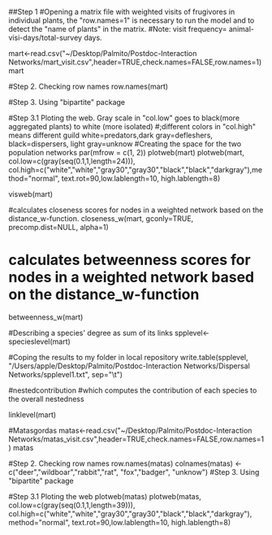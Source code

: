 ##Step 1
#Opening a matrix file with weighted visits of frugivores in individual plants, the "row.names=1" is necessary to run the model and to detect the "name of plants" in the matrix. 
#Note: visit frequency= animal-visi-days/total-survey days.

mart<-read.csv("~/Desktop/Palmito/Postdoc-Interaction Networks/mart_visit.csv",header=TRUE,check.names=FALSE,row.names=1)
mart

#Step 2. Checking row names
row.names(mart)

#Step 3. Using "bipartite" package 

#Step 3.1 Ploting the web. Gray scale in "col.low" goes to black(more aggregated plants) to white (more isolated) 
#;different colors in "col.high" means different guild white=predators,dark gray=defleshers, black=dispersers, light gray=unknow
#Creating the space for the two population networks
par(mfrow = c(1, 2))
plotweb(mart)
plotweb(mart, col.low=c(gray(seq(0.1,1,length=24))), col.high=c("white","white","gray30","gray30","black","black","darkgray"),method="normal", 
        text.rot=90,low.lablength=10, high.lablength=8)


visweb(mart)


#calculates closeness scores for nodes in a weighted network based on the distance_w-function.
closeness_w(mart, gconly=TRUE, precomp.dist=NULL, alpha=1)

# calculates betweenness scores for nodes in a weighted network based on the distance_w-function
betweenness_w(mart)

#Describing a species' degree as sum of its links
spplevel<-specieslevel(mart)

#Coping the results to my folder in local repository
write.table(spplevel, "/Users/apple/Desktop/Palmito/Postdoc-Interaction Networks/Dispersal Networks/spplevel1.txt", sep="\t")

#nestedcontribution
#which computes the contribution of each species to the overall nestedness

linklevel(mart)

#Matasgordas
matas<-read.csv("~/Desktop/Palmito/Postdoc-Interaction Networks/matas_visit.csv",header=TRUE,check.names=FALSE,row.names=1)
matas

#Step 2. Checking row names
row.names(matas)
colnames(matas) <- c("deer","wildboar","rabbit","rat", "fox","badger", "unknow")
#Step 3. Using "bipartite" package 

#Step 3.1 Ploting the web
plotweb(matas)
plotweb(matas, col.low=c(gray(seq(0.1,1,length=39))), col.high=c("white","white","gray30","gray30","black","black","darkgray"), method="normal", 
        text.rot=90,low.lablength=10, high.lablength=8)